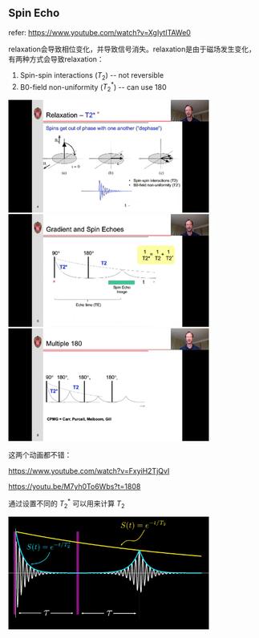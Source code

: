 ## Spin Echo

refer: https://www.youtube.com/watch?v=XgIytITAWe0

relaxation会导致相位变化，并导致信号消失。relaxation是由于磁场发生变化，有两种方式会导致relaxation：

1. Spin-spin interactions ($T_2$) -- not reversible
2. B0-field non-uniformity ($T_2^*$) -- can use 180 

<img src="imgs/relaxation.png" alt="Alt Text" width="400" />

<img src="imgs/spinEcho.png" alt="Alt Text" width="400" />

<img src="imgs/spinEcho2.png" alt="Alt Text" width="400" />

这两个动画都不错：

https://www.youtube.com/watch?v=FxyiH2TjQvI

https://youtu.be/M7yh0To6Wbs?t=1808

通过设置不同的 $T_2^*$ 可以用来计算 $T_2$

<img src="imgs/spinEcho_T2.png" alt="Alt Text" width="400" />
